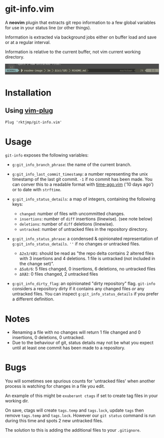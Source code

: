 # git-info.vim

A **neovim** plugin that extracts git repo information to a few global variables for use in your status line (or other things).

Information is extracted via background jobs either on buffer load and save or at a regular interval.

Information is relative to the current buffer, not vim current working directory.

![demo-image](git-info-demo.png)

# Installation

## Using [vim-plug](https://github.com/junegunn/vim-plug)

    Plug 'rktjmp/git-info.vim'

# Usage

`git-info` exposes the following variables:

- `g:git_info_branch_phrase`: the name of the current branch.

- `g:git_info_last_commit_timestamp`: a number representing the unix timestamp of the last git commit. `-1` if no commit has been made. You can conver this to a readable format with [time-ago.vim](http://github.com/rktjmp/time-ago.vim) ('10 days ago') or to date with `strftime`. 

- `g:git_info_status_details`: a map of integers, containing the following keys:
  - `changed`: number of files with uncommitted changes.
  - `insertions`: number of `diff` insertions (linewise). (see note below)
  - `deletions`: number of `diff` deletions (linewise).
  - `untracked`: number of untracked files in the repository directory.

- `g:git_info_status_phrase`: a condensed & opinionated representation of `g:git_info_status_details`. `''` if no changes or untracked files.
  - `Δ2±3/4∌1`: should be read as "the repo delta contains 2 altered files with 3 insertions and 4 deletions. 1 file is untracked (not included in the change set)".
  - `Δ5±0/6`: 5 files changed, 0 insertions, 6 deletions, no untracked files
  - `Δ0∌2`: 0 files changed, 2 untracked files

- `g:git_info_dirty_flag`: an opinionated "dirty repository" flag. `git-info`  considers a repository dirty if it contains any changed files *or* any untracked files. You can inspect `g:git_info_status_details` if you prefer a different definition.

# Notes

- Renaming a file with no changes will return 1 file changed and 0 insertions, 0 deletions, 0 untracked.
- Due to the behaviour of git, status details may not be what you expect until at least one commit has been made to a repository.

# Bugs

You will sometimes see spurious counts for 'untracked files' when another process is watching for changes in a file you edit.

An example of this might be `exuberant ctags` if set to create tag files in your working dir.

On save, ctags will create `tags.temp` and `tags.lock`, update `tags` then remove `tags.temp` and `tags.lock`. However our `git status` command is run during this time and spots 2 new untracked files.

The solution to this is adding the additional files to your `.gitignore`.
